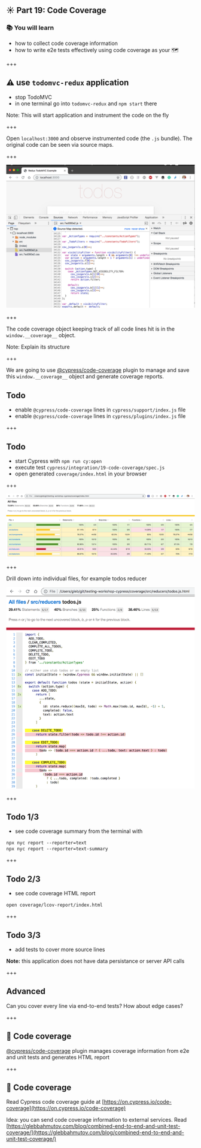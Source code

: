 ## ☀️ Part 19: Code Coverage

### 📚 You will learn

- how to collect code coverage information
- how to write e2e tests effectively using code coverage as your 🗺

+++

## ⚠️ use `todomvc-redux` application

- stop TodoMVC
- in one terminal go into `todomvc-redux` and `npm start` there

Note:
This will start application and instrument the code on the fly

+++

Open `localhost:3000` and observe instrumented code (the `.js` bundle). The original code can be seen via source maps.

+++

![Instrumented code](./img/instrumented.png)

+++

The code coverage object keeping track of all code lines hit is in the `window.__coverage__` object.

Note:
Explain its structure

+++

We are going to use [@cypress/code-coverage][plugin] plugin to manage and save this `window.__coverage__` object and generate coverage reports.

## Todo

- enable `@cypress/code-coverage` lines in `cypress/support/index.js` file
- enable `@cypress/code-coverage` lines in `cypress/plugins/index.js` file

+++

## Todo

- start Cypress with `npm run cy:open`
- execute test `cypress/integration/19-code-coverage/spec.js`
- open generated `coverage/index.html` in your browser

+++

![Coverage report](./img/coverage.png)

+++

Drill down into individual files, for example todos reducer

![Reducer coverage report](./img/reducer.png)

+++

## Todo 1/3

- see code coverage summary from the terminal with

```shell
npx nyc report --reporter=text
npx nyc report --reporter=text-summary
```

+++

## Todo 2/3

- see code coverage HTML report

```shell
open coverage/lcov-report/index.html
```

+++

## Todo 3/3

- add tests to cover more source lines

**Note:** this application does not have data persistance or server API calls

+++

## Advanced

Can you cover every line via end-to-end tests? How about edge cases?

+++
## 🏁 Code coverage

[@cypress/code-coverage][plugin] plugin manages coverage information from e2e and unit tests and generates HTML report

+++
## 🏁 Code coverage

Read Cypress code coverage guide at [https://on.cypress.io/code-coverage](https://on.cypress.io/code-coverage)

Idea: you can send code coverage information to external services. Read [https://glebbahmutov.com/blog/combined-end-to-end-and-unit-test-coverage/](https://glebbahmutov.com/blog/combined-end-to-end-and-unit-test-coverage/)

[plugin]: https://github.com/cypress-io/code-coverage
